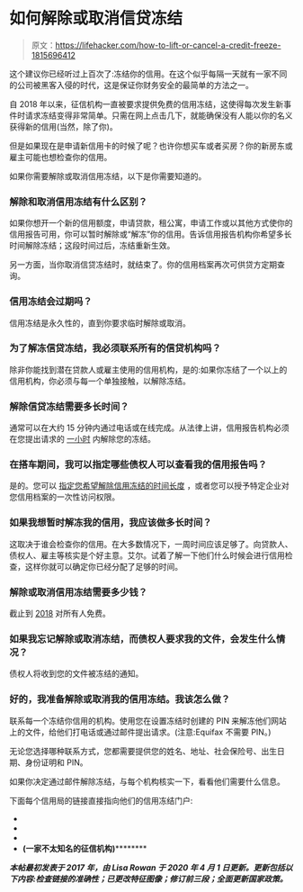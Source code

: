 # 如何解除或取消信贷冻结

> 原文：<https://lifehacker.com/how-to-lift-or-cancel-a-credit-freeze-1815696412>

这个建议你已经听过上百次了:冻结你的信用。在这个似乎每隔一天就有一家不同的公司被黑客入侵的时代，这是保证你财务安全的最简单的方法之一。



自 2018 年以来，征信机构一直被要求提供免费的信用冻结，这使得每次发生新事件时请求冻结变得非常简单。只需在网上点击几下，就能确保没有人能以你的名义获得新的信用(当然，除了你)。

但是如果现在是申请新信用卡的时候了呢？也许你想买车或者买房？你的新房东或雇主可能也想检查你的信用。

如果你需要解除或取消信用冻结，以下是你需要知道的。

### 解除和取消信用冻结有什么区别？

如果你想开一个新的信用额度，申请贷款，租公寓，申请工作或以其他方式使你的信用报告可用，你可以暂时解除或“解冻”你的信用。告诉信用报告机构你希望多长时间解除冻结；这段时间过后，冻结重新生效。

另一方面，当你取消信贷冻结时，就结束了。你的信用档案再次可供贷方定期查询。

### 信用冻结会过期吗？

信用冻结是永久性的，直到你要求临时解除或取消。

### 为了解冻信贷冻结，我必须联系所有的信贷机构吗？

除非你能找到潜在贷款人或雇主使用的信用机构，是的:如果你冻结了一个以上的信用机构，你必须与每一个单独接触，以解除冻结。

### 解除信贷冻结需要多长时间？

通常可以在大约 15 分钟内通过电话或在线完成。从法律上讲，信用报告机构必须在您提出请求的 [一小时](https://www.consumer.ftc.gov/articles/0497-credit-freeze-faqs) 内解除您的冻结。

### 在搭车期间，我可以指定哪些债权人可以查看我的信用报告吗？

是的。您可以 [指定您希望解除信用冻结的时间长度](http://consumersunion.org/research/frequently_asked_questions_about_security_freeze/) ，或者您可以授予特定企业对您信用档案的一次性访问权限。

### 如果我想暂时解冻我的信用，我应该做多长时间？

这取决于谁会检查你的信用。在大多数情况下，一周时间应该足够了。向贷款人、债权人、雇主等核实是个好主意。艾尔。试着了解一下他们什么时候会进行信用检查，这样你就可以确定你已经分配了足够的时间。

### 解除或取消信用冻结需要多少钱？

截止到 [2018](https://lifehacker.com/what-to-know-about-freezing-and-unfreezing-your-credit-1829474191) 对所有人免费。

### 如果我忘记解除或取消冻结，而债权人要求我的文件，会发生什么情况？

债权人将收到您的文件被冻结的通知。

### 好的，我准备解除或取消我的信用冻结。我该怎么做？

联系每一个冻结你信用的机构。使用您在设置冻结时创建的 PIN 来解冻他们网站上的文件，给他们打电话或通过邮件提出请求。(注意:Equifax 不需要 PIN。)

无论您选择哪种联系方式，您都需要提供您的姓名、地址、社会保险号、出生日期、身份证明和 PIN。

如果你决定通过邮件解除冻结，与每个机构核实一下，看看他们需要什么信息。

下面每个信用局的链接直接指向他们的信用冻结门户:

*   [](https://www.freeze.equifax.com/)
*   **[](https://freeze.transunion.com/sf/securityFreeze/landingPage.jsp)**
*   ****[](https://www.experian.com/freeze/center.html)****
*   ******[](https://www.innovis.com/personal/lc_securityFreeze)****(一家不太知名的征信机构)**********

*******本帖最初发表于 2017 年，由 Lisa Rowan 于 2020 年 4 月 1 日更新。更新包括以下内容:检查链接的准确性；已更改特征图像；修订前三段；全面更新国家政策。*******